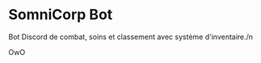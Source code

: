 # SomniCorp Bot

Bot Discord de combat, soins et classement avec système d'inventaire./n






































































































































































OwO
